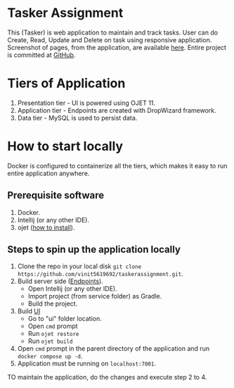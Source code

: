 # Tasker Assignment

This (Tasker) is web application to maintain and track tasks.
User can do Create, Read, Update and Delete on task using responsive application.
Screenshot of pages, from the application, are available [here](https://github.com/vinit5619692/taskerassignment/tree/main/screenshot).
Entire project is committed at [GitHub](https://github.com/vinit5619692/taskerassignment).


# Tiers of Application

1. Presentation tier - UI is powered using OJET 11.
2. Application tier - Endpoints are created with DropWizard framework.
3. Data tier - MySQL is used to persist data.


# How to start locally

Docker is configured to containerize all the tiers, which makes it easy to run entire application anywhere.

## Prerequisite software
1. Docker.
2. Intellij (or any other IDE).
3. ojet ([how to install](https://docs.oracle.com/en/learn/jet-install-cli/index.html#task-3-verify-the-oracle-jet-command-line-interface)).

## Steps to spin up the application locally
1. Clone the repo in your local disk `git clone https://github.com/vinit5619692/taskerassignment.git`.
2. Build server side ([Endpoints](https://github.com/vinit5619692/taskerassignment/tree/main/service)).
    - Open Intellij (or any other IDE).
    - Import project (from service folder) as Gradle.
    - Build the project.
3. Build [UI](https://github.com/vinit5619692/taskerassignment/tree/main/ui)
    - Go to "ui" folder location.
    - Open `cmd` prompt
    - Run `ojet restore`
    - Run `ojet build`
4. Open `cmd` prompt in the parent directory of the application and run `docker compose up -d`.
5. Application must be running on `localhost:7001`.

TO maintain the application, do the changes and execute step 2 to 4. 

